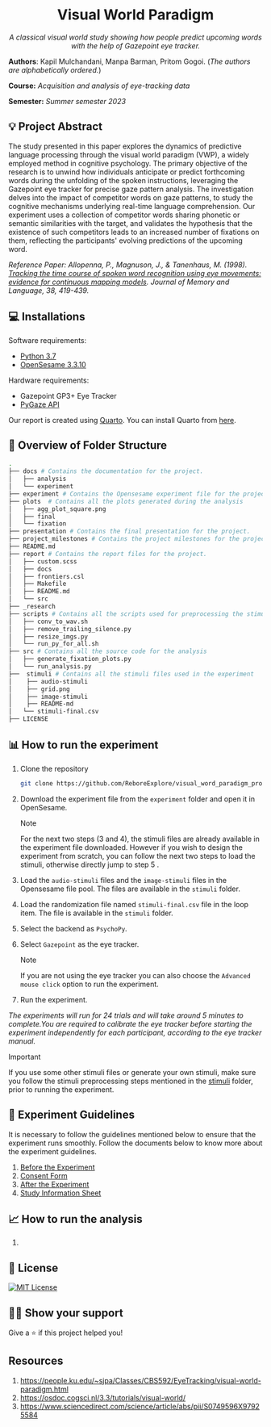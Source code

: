 <h1 align="center">Visual World Paradigm</h1>
<p align="center"><i>A classical visual world study showing how people predict upcoming words with the help of Gazepoint eye tracker.</i></p>



**Authors**: Kapil Mulchandani, Manpa Barman, Pritom Gogoi. (*The authors are alphabetically ordered.*)

**Course:** *Acquisition and analysis of eye-tracking data*

**Semester:** *Summer semester 2023*

## :bulb: Project Abstract
 The study presented in this paper explores the dynamics of predictive language processing through the visual world paradigm (VWP), a widely employed method in cognitive psychology. The primary objective of the research is to unwind how individuals anticipate or predict forthcoming words during the unfolding of the spoken instructions, leveraging the Gazepoint eye tracker for precise gaze pattern analysis. The investigation delves into the impact of competitor words on gaze patterns, to study the cognitive mechanisms underlying real-time language comprehension. Our experiment uses a collection of competitor words sharing phonetic or semantic similarities with the target, and validates the hypothesis that the existence of such competitors leads to an increased number of fixations on them, reflecting the participants' evolving predictions of the upcoming word.

 _Reference Paper: Allopenna, P., Magnuson, J., & Tanenhaus, M. (1998). [Tracking the time course of spoken word recognition using eye movements: evidence for continuous mapping models](https://www.sciencedirect.com/science/article/abs/pii/S0749596X97925584). Journal of Memory and Language, 38, 419-439._

## :computer: Installations

Software requirements: 
- [Python 3.7](https://www.python.org/downloads/)
- [OpenSesame 3.3.10](https://osdoc.cogsci.nl/4.0/download/)

Hardware requirements:
- Gazepoint GP3+ Eye Tracker
- [PyGaze API](https://www.gazept.com/dl/Gazepoint_API_v2.0.pdf)

Our report is created using [Quarto](report/README.md). You can install Quarto from [here](https://quarto.org/docs/get-started/).


## :page_facing_up: Overview of Folder Structure 

```bash
.
├── docs # Contains the documentation for the project.
│   ├── analysis
│   └── experiment
├── experiment # Contains the Opensesame experiment file for the project.
├── plots  # Contains all the plots generated during the analysis
│   ├── agg_plot_square.png
│   ├── final
│   └── fixation
├── presentation # Contains the final presentation for the project.
├── project_milestones # Contains the project milestones for the project.
├── README.md
├── report # Contains the report files for the project.
│   ├── custom.scss
│   ├── docs
│   ├── frontiers.csl
│   ├── Makefile
│   ├── README.md
│   └── src
├── _research 
├── scripts # Contains all the scripts used for preprocessing the stimuli
│   ├── conv_to_wav.sh
│   ├── remove_trailing_silence.py
│   ├── resize_imgs.py
│   └── run_py_for_all.sh
├── src # Contains all the source code for the analysis
│   ├── generate_fixation_plots.py
│   └── run_analysis.py
├──  stimuli # Contains all the stimuli files used in the experiment
│    ├── audio-stimuli
│    ├── grid.png
│    ├── image-stimuli
│    ├── README-md
│   └── stimuli-final.csv
├── LICENSE

```
## :bar_chart: How to run the experiment

1. Clone the repository 
        
    ```bash
    git clone https://github.com/ReboreExplore/visual_word_paradigm_project
    ```
2. Download the experiment file from the ```experiment``` folder and open it in OpenSesame.

    > [!NOTE]  
    > For the next two steps (3 and 4), the stimuli files are already available in the experiment file downloaded. However if you wish to design the experiment from scratch, you can follow the next two steps to load the stimuli,  otherwise directly jump to step 5 .

3. Load the ```audio-stimuli``` files and the ```image-stimuli``` files in the Opensesame file pool. The files are available in the ```stimuli``` folder.
4. Load the randomization file named ```stimuli-final.csv``` file in the loop item. The file is available in the ```stimuli``` folder.
5. Select the backend as ```PsychoPy```.
6. Select ```Gazepoint``` as the eye tracker. 
    > [!NOTE]  
    > If you are not using the eye tracker you can also choose the ```Advanced mouse click``` option to run the experiment.
7. Run the experiment.

_The experiments will run for 24 trials and will take around 5 minutes to complete.You are required to calibrate the eye tracker before starting the experiment independently for each participant, according to the eye tracker manual._

> [!IMPORTANT]  
> If you use some other stimuli files or generate your own stimuli, make sure you follow the stimuli preprocessing steps mentioned in the [stimuli](stimuli/README.md) folder, prior to running the experiment.

## :closed_book: Experiment Guidelines

It is necessary to follow the guidelines mentioned below to ensure that the experiment runs smoothly. Follow the documents below to know more about the experiment guidelines.

1. [Before the Experiment](docs/experiment/before_the_experiment.md)
2. [Consent Form](docs/experiment/consent_form.pdf)
3. [After the Experiment](docs/experiment/after_the_experiment.md)
4. [Study Information Sheet](docs/experiment/study_subject_information_and_questionaire.md)

## :chart_with_upwards_trend: How to run the analysis

1. 

## :pencil: License

[![MIT License](https://img.shields.io/github/license/roypriyanshu02/Impressive-Profile-Readmes?style=for-the-badge)](https://github.com/roypriyanshu02/impressive-profile-readmes/blob/main/LICENSE)

## :man_astronaut: Show your support

Give a ⭐️ if this project helped you!

## Resources
1. https://people.ku.edu/~sjpa/Classes/CBS592/EyeTracking/visual-world-paradigm.html
2. https://osdoc.cogsci.nl/3.3/tutorials/visual-world/
3. https://www.sciencedirect.com/science/article/abs/pii/S0749596X97925584